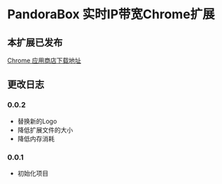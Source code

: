 # PandoraBox 实时IP带宽Chrome扩展

## 本扩展已发布
[Chrome 应用商店下载地址](https://chrome.google.com/webstore/detail/pandorabox-ipbandwidth/bpehiahnedbihhmhhilnlmjehjcjlkbh)

## 更改日志

### 0.0.2
- 替换新的Logo
- 降低扩展文件的大小
- 降低内存消耗

### 0.0.1
- 初始化项目
